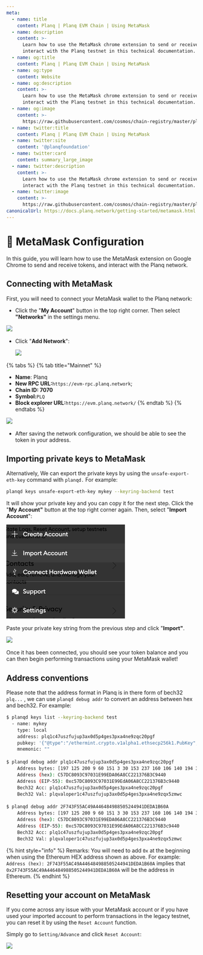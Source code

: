 ```yaml
---
meta:
  - name: title
    content: Planq | Planq EVM Chain | Using MetaMask
  - name: description
    content: >-
      Learn how to use the MetaMask chrome extension to send or receive and
      interact with the Planq testnet in this technical documentation.
  - name: og:title
    content: Planq | Planq EVM Chain | Using MetaMask
  - name: og:type
    content: Website
  - name: og:description
    content: >-
      Learn how to use the MetaMask chrome extension to send or receive and
      interact with the Planq testnet in this technical documentation.
  - name: og:image
    content: >-
      https://raw.githubusercontent.com/cosmos/chain-registry/master/planq/images/planq.png
  - name: twitter:title
    content: Planq | Planq EVM Chain | Using MetaMask
  - name: twitter:site
    content: '@planqfoundation'
  - name: twitter:card
    content: summary_large_image
  - name: twitter:description
    content: >-
      Learn how to use the MetaMask chrome extension to send or receive and
      interact with the Planq testnet in this technical documentation.
  - name: twitter:image
    content: >-
      https://raw.githubusercontent.com/cosmos/chain-registry/master/planq/images/planq.png
canonicalUrl: https://docs.planq.network/getting-started/metamask.html
---
```


# 🦊 MetaMask Configuration

In this guide, you will learn how to use the MetaMask extension on Google Chrome to send and receive tokens, and interact with the Planq network.

## Connecting with MetaMask

First, you will need to connect your MetaMask wallet to the Planq network:

* Click the "**My Account**" button in the top right corner. Then select **"Networks"** in the settings menu.

![](../.gitbook/assets/metamask\_1.png)

*   Click "**Add Network**":

    ![](../.gitbook/assets/metamask\_2.png)

{% tabs %}
{% tab title="Mainnet" %}
* **Name**: Planq
* **New RPC URL:**`https://evm-rpc.planq.network`;
* **Chain ID: 7070**
* **Symbol:**`PLQ`
* **Block explorer URL:**`https://evm.planq.network/`
{% endtab %}
{% endtabs %}

![](../.gitbook/assets/Metamask-settings.png)

* After saving the network configuration, we should be able to see the token in your address.

## Importing private keys to MetaMask

Alternatively, We can export the private keys by using the `unsafe-export-eth-key` command with `planqd.` For example:

```bash
planqd keys unsafe-export-eth-key mykey --keyring-backend test
```

It will show your private key and you can copy it for the next step. Click the "**My Account"** button at the top right corner again. Then, select "**Import Account**":

![](../.gitbook/assets/4.png)

Paste your private key string from the previous step and click "**Import"**.

![](<../.gitbook/assets/metamask\_3 (1) (1) (1) (1) (1) (1) (2).png>)

Once it has been connected, you should see your token balance and you can then begin performing transactions using your MetaMask wallet!

## Address conventions

Please note that the address format in Planq is in there form of bech32 `plq...` , we can use `planqd debug addr` to convert an address between hex and bech32. For example:

```bash
$ planqd keys list --keyring-backend test
  - name: mykey
    type: local
    address: plq1c47uszfujup3ax0d5p4ges3pxa4ne9zqc20pgf
    pubkey: '{"@type":"/ethermint.crypto.v1alpha1.ethsecp256k1.PubKey","key":"A4KKhRCbnMr3mSqBfeeMPp3svRlPhnKlmxh6MmZ+AoR5"}'
    mnemonic: ""

$ planqd debug addr plq1c47uszfujup3ax0d5p4ges3pxa4ne9zqc20pgf
    Address bytes: [197 125 200 9 60 151 3 30 153 237 160 106 140 194 33 55 107 60 148 64]
    Address (hex): C57DC8093C97031E99EDA06A8CC221376B3C9440
    Address (EIP-55): 0xc57DC8093C97031E99EdA06A8CC221376B3c9440
    Bech32 Acc: plq1c47uszfujup3ax0d5p4ges3pxa4ne9zqc20pgf
    Bech32 Val: plqvaloper1c47uszfujup3ax0d5p4ges3pxa4ne9zqx5zmwc

$ planqd debug addr 2F743F55AC49A446484988505244941DEDA1B60A
    Address bytes: [197 125 200 9 60 151 3 30 153 237 160 106 140 194 33 55 107 60 148 64]
    Address (hex): C57DC8093C97031E99EDA06A8CC221376B3C9440
    Address (EIP-55): 0xc57DC8093C97031E99EdA06A8CC221376B3c9440
    Bech32 Acc: plq1c47uszfujup3ax0d5p4ges3pxa4ne9zqc20pgf
    Bech32 Val: plqvaloper1c47uszfujup3ax0d5p4ges3pxa4ne9zqx5zmwc
```

{% hint style="info" %}
Remarks: You will need to add `0x` at the beginning when using the Ethereum HEX address shown as above. For example: `Address (hex): 2F743F55AC49A446484988505244941DEDA1B60A` implies that `0x2F743F55AC49A446484988505244941DEDA1B60A` will be the address in Ethereum.
{% endhint %}

## Resetting your account on MetaMask

If you come across any issue with your MetaMask account or if you have used your imported account to perform transactions in the legacy testnet, you can reset it by using the `Reset Account` function.

Simply go to `Setting/Advance` and click `Reset Account`:

![](../.gitbook/assets/Metamask-reset.png)
